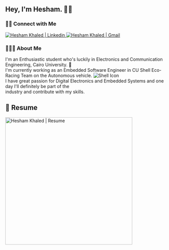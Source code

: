 <h2> Hey, I'm Hesham. ✌🏻 </h2>

<h3> 🤝🏻 Connect with Me </h3>

<a href="https://www.linkedin.com/in/heshamkhaled13/">
  <img src="https://img.shields.io/badge/-heshamkhaled13-blue?style=flat&logo=Linkedin&logoColor=white&link=https://www.linkedin.com/in/heshamkhaled13/" alt="Hesham Khaled | Linkedin" />
</a>

<a href="mailto:heshamkhaled13@gmail.com">
  <img src="https://img.shields.io/badge/-heshamkhaled13@gmail.com-c14438?style=flat-square&logo=Gmail&logoColor=white&link=mailto:heshamkhaled13@gmail.com" alt="Hesham Khaled | Gmail" />
</a>

<h3> 👨🏻‍💻 About Me </h3>

I'm an Enthusiastic student who's luckily in Electronics and Communication Engineering, Cairo University. 📡<br>
I'm currently working as an Embedded Software Engineer in CU Shell Eco-Racing Team on the Autonomous vehicle. 
<img src="https://i.imgur.com/y9HTLzM.png" alt="Shell Icon" data-canonical-src="https://i.imgur.com/y9HTLzM.png" style="max-width:100%;"> <br>
I have great passion for Digital Electronics and Embedded Systems and one day I'll definitely be part of the<br>
industry and contribute with my skills.

## 📝 Resume 
<a href="https://drive.google.com/file/d/1ZoipPhQweVd5Ifxj1zaLN_qcWBPJ8hs9/view?usp=sharing" type="application/pdf">
  <img src="https://i.imgur.com/B8Xm8NM.jpg" alt="Hesham Khaled | Resume" width="400" />
</a>
